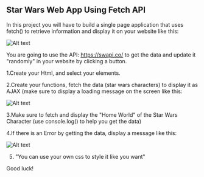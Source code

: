 ## Star Wars Web App Using Fetch API

In this project you will have to build a single page application that uses fetch() to retrieve information and display it on your website like this: 

![Alt text](https://raw.githubusercontent.com/devtlv/di-learning-courses/master/JavascriptCodingBootcamp/Week5/MiniProject/FireShot%20Capture%20003%20-%20Star%20Wars%20Web%20App%20-%20.png?token=AE22FLENW2ISIFMIEHVITTK54Y45S)


You are going to use the API: https://swapi.co/ to get the data and update it "randomly" in your website by clicking a button.

1.Create your Html, and select your elements. 

2.Create your functions, fetch the data (star wars characters) to display it as AJAX (make sure to display a loading message on the screen like this:

![Alt text](https://raw.githubusercontent.com/devtlv/di-learning-courses/master/JavascriptCodingBootcamp/Week5/MiniProject/loading.png?token=AE22FLE5JLM2NI4YF27XDUC54Y456)


3.Make sure to fetch and display the "Home World" of the Star Wars Character (use console.log() to help you get the data)

4.If there is an Error by getting the data, display a message like this:

![Alt text](https://raw.githubusercontent.com/devtlv/di-learning-courses/master/JavascriptCodingBootcamp/Week5/MiniProject/ERROR.png?token=AE22FLC5O22XEPQJDQJJYOC54Y7WM)

5. "You can use your own css to style it like you want"

Good luck!
